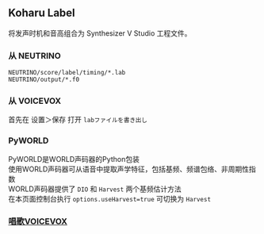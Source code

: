 ## Koharu Label
将发声时机和音高组合为 Synthesizer V Studio 工程文件。

### 从 NEUTRINO
`NEUTRINO/score/label/timing/*.lab`  
`NEUTRINO/output/*.f0`  
### 从 VOICEVOX
首先在 设置＞保存 打开 `labファイルを書き出し`  

### PyWORLD
PyWORLD是WORLD声码器的Python包装  
使用WORLD声码器可从语音中提取声学特征，包括基频、频谱包络、非周期性指数  
WORLD声码器提供了 `DIO` 和 `Harvest` 两个基频估计方法  
在本页面控制台执行 `options.useHarvest=true` 可切换为 `Harvest`  

### [唱歌VOICEVOX](#syncer)